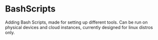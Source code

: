 # BashScripts

Adding Bash Scripts, made for setting up different tools. Can be run on physical devices and cloud instances, currently designed for linux distros only. 